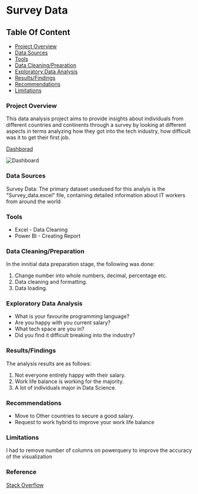 # Survey Data

## Table Of Content
- [Project Overview](#project-overview)
- [Data Sources](#data-sources) 
- [Tools](#tools)
- [Data Cleaning/Prearation](#data-cleaning-prepation)
- [Exploratory Data Analysis](#exploratory-data-analysis)
- [Results/Findings](#resulsts/findings)
- [Recommendations ](#recommendations)
- [Limitations](#limitations)


### Project Overview 

This data analysis project aims to provide insights about individuals from different countries and continents through a survey by looking at different aspects in terms analyzing how they got into the tech industry, how difficult was it to get their first job.


[Dashborad](dashboard.png)

![Dashboard](https://github.com/user-attachments/assets/bb561899-8f6d-493a-b007-bb0eb9a1d86c)



### Data Sources 

Survey Data: The primary dataset usedused for this analyis is the "Survey_data.excel" file, containing detailed information about IT workers from around the world

### Tools 

- Excel - Data Cleaning
- Power BI - Creating Report

### Data Cleaning/Preparation 

In the innitial data preparation stage, the following was done: 
1. Change number into whole numbers, decimal, percentage etc.
2. Data cleaning and formatting.
3. Data loading.

### Exploratory Data Analysis 

- What is your favourite programming language?
- Are you happy with you current salary?
- What tech space are you in?
- Did you find it difficult breaking into the industry?

 ### Results/Findings

The analysis results are as follows:
1. Not everyone entirely happy with their salary.
2. Work life balance is working for the majority.
3. A lot of individuals major in Data Science.

### Recommendations 

- Move to Other countries to secure a good salary.
- Request to work hybrid to improve your work life balance

### Limitations 
 I had to remove number of columns on powerquery to improve the accuracy of the visualization

 ### Reference 
 [Stack Overflow](https://oyasalofa.medium.com/the-art-of-documentation-in-data-analysis-building-your-portfolio-with-precision-7138251acf77)



















  
